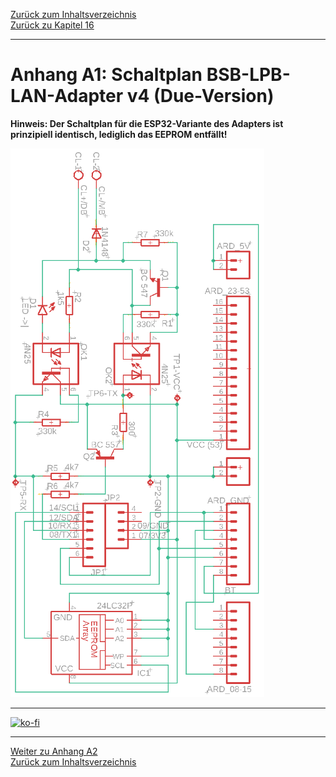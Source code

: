 [Zurück zum Inhaltsverzeichnis](inhaltsverzeichnis.md)  
[Zurück zu Kapitel 16](kap16.md)    
    
---
    

    
# Anhang A1: Schaltplan BSB-LPB-LAN-Adapter v4 (Due-Version)
  
**Hinweis: Der Schaltplan für die ESP32-Variante des Adapters ist prinzipiell identisch, lediglich das EEPROM entfällt!**  
  
![Schaltplan](assets/images/circuit_diagram_adapter_v4.png)  
 
    
---

[![ko-fi](https://ko-fi.com/img/githubbutton_sm.svg)](https://ko-fi.com/U6U5NPB51)    
       
    
---
    
     
[Weiter zu Anhang A2](anhang_a2.md)      
[Zurück zum Inhaltsverzeichnis](inhaltsverzeichnis.md)  
